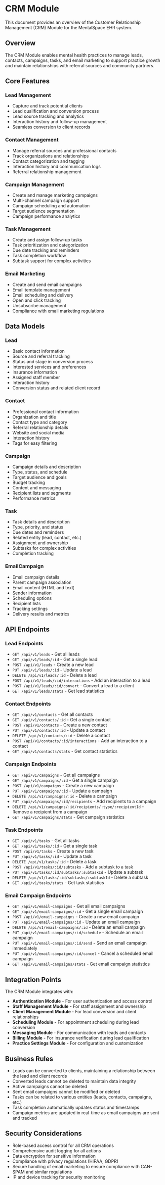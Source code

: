 # CRM Module

This document provides an overview of the Customer Relationship Management (CRM) Module for the MentalSpace EHR system.

## Overview

The CRM Module enables mental health practices to manage leads, contacts, campaigns, tasks, and email marketing to support practice growth and maintain relationships with referral sources and community partners.

## Core Features

### Lead Management
- Capture and track potential clients
- Lead qualification and conversion process
- Lead source tracking and analytics
- Interaction history and follow-up management
- Seamless conversion to client records

### Contact Management
- Manage referral sources and professional contacts
- Track organizations and relationships
- Contact categorization and tagging
- Interaction history and communication logs
- Referral relationship management

### Campaign Management
- Create and manage marketing campaigns
- Multi-channel campaign support
- Campaign scheduling and automation
- Target audience segmentation
- Campaign performance analytics

### Task Management
- Create and assign follow-up tasks
- Task prioritization and categorization
- Due date tracking and reminders
- Task completion workflow
- Subtask support for complex activities

### Email Marketing
- Create and send email campaigns
- Email template management
- Email scheduling and delivery
- Open and click tracking
- Unsubscribe management
- Compliance with email marketing regulations

## Data Models

### Lead
- Basic contact information
- Source and referral tracking
- Status and stage in conversion process
- Interested services and preferences
- Insurance information
- Assigned staff member
- Interaction history
- Conversion status and related client record

### Contact
- Professional contact information
- Organization and title
- Contact type and category
- Referral relationship details
- Website and social media
- Interaction history
- Tags for easy filtering

### Campaign
- Campaign details and description
- Type, status, and schedule
- Target audience and goals
- Budget tracking
- Content and messaging
- Recipient lists and segments
- Performance metrics

### Task
- Task details and description
- Type, priority, and status
- Due dates and reminders
- Related entity (lead, contact, etc.)
- Assignment and ownership
- Subtasks for complex activities
- Completion tracking

### EmailCampaign
- Email campaign details
- Parent campaign association
- Email content (HTML and text)
- Sender information
- Scheduling options
- Recipient lists
- Tracking settings
- Delivery results and metrics

## API Endpoints

### Lead Endpoints
- `GET /api/v1/leads` - Get all leads
- `GET /api/v1/leads/:id` - Get a single lead
- `POST /api/v1/leads` - Create a new lead
- `PUT /api/v1/leads/:id` - Update a lead
- `DELETE /api/v1/leads/:id` - Delete a lead
- `POST /api/v1/leads/:id/interactions` - Add an interaction to a lead
- `POST /api/v1/leads/:id/convert` - Convert a lead to a client
- `GET /api/v1/leads/stats` - Get lead statistics

### Contact Endpoints
- `GET /api/v1/contacts` - Get all contacts
- `GET /api/v1/contacts/:id` - Get a single contact
- `POST /api/v1/contacts` - Create a new contact
- `PUT /api/v1/contacts/:id` - Update a contact
- `DELETE /api/v1/contacts/:id` - Delete a contact
- `POST /api/v1/contacts/:id/interactions` - Add an interaction to a contact
- `GET /api/v1/contacts/stats` - Get contact statistics

### Campaign Endpoints
- `GET /api/v1/campaigns` - Get all campaigns
- `GET /api/v1/campaigns/:id` - Get a single campaign
- `POST /api/v1/campaigns` - Create a new campaign
- `PUT /api/v1/campaigns/:id` - Update a campaign
- `DELETE /api/v1/campaigns/:id` - Delete a campaign
- `PUT /api/v1/campaigns/:id/recipients` - Add recipients to a campaign
- `DELETE /api/v1/campaigns/:id/recipients/:type/:recipientId` - Remove a recipient from a campaign
- `GET /api/v1/campaigns/stats` - Get campaign statistics

### Task Endpoints
- `GET /api/v1/tasks` - Get all tasks
- `GET /api/v1/tasks/:id` - Get a single task
- `POST /api/v1/tasks` - Create a new task
- `PUT /api/v1/tasks/:id` - Update a task
- `DELETE /api/v1/tasks/:id` - Delete a task
- `POST /api/v1/tasks/:id/subtasks` - Add a subtask to a task
- `PUT /api/v1/tasks/:id/subtasks/:subtaskId` - Update a subtask
- `DELETE /api/v1/tasks/:id/subtasks/:subtaskId` - Delete a subtask
- `GET /api/v1/tasks/stats` - Get task statistics

### Email Campaign Endpoints
- `GET /api/v1/email-campaigns` - Get all email campaigns
- `GET /api/v1/email-campaigns/:id` - Get a single email campaign
- `POST /api/v1/email-campaigns` - Create a new email campaign
- `PUT /api/v1/email-campaigns/:id` - Update an email campaign
- `DELETE /api/v1/email-campaigns/:id` - Delete an email campaign
- `PUT /api/v1/email-campaigns/:id/schedule` - Schedule an email campaign
- `PUT /api/v1/email-campaigns/:id/send` - Send an email campaign immediately
- `PUT /api/v1/email-campaigns/:id/cancel` - Cancel a scheduled email campaign
- `GET /api/v1/email-campaigns/stats` - Get email campaign statistics

## Integration Points

The CRM Module integrates with:

- **Authentication Module** - For user authentication and access control
- **Staff Management Module** - For staff assignment and ownership
- **Client Management Module** - For lead conversion and client relationships
- **Scheduling Module** - For appointment scheduling during lead conversion
- **Messaging Module** - For communication with leads and contacts
- **Billing Module** - For insurance verification during lead qualification
- **Practice Settings Module** - For configuration and customization

## Business Rules

- Leads can be converted to clients, maintaining a relationship between the lead and client records
- Converted leads cannot be deleted to maintain data integrity
- Active campaigns cannot be deleted
- Sent email campaigns cannot be modified or deleted
- Tasks can be related to various entities (leads, contacts, campaigns, etc.)
- Task completion automatically updates status and timestamps
- Campaign metrics are updated in real-time as email campaigns are sent and tracked

## Security Considerations

- Role-based access control for all CRM operations
- Comprehensive audit logging for all actions
- Data encryption for sensitive information
- Compliance with privacy regulations (HIPAA, GDPR)
- Secure handling of email marketing to ensure compliance with CAN-SPAM and similar regulations
- IP and device tracking for security monitoring
